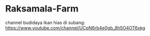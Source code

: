 # Raksamala-Farm
channel budidaya ikan hias di subang: https://www.youtube.com/channel/UCpN6rb4e0gb_8h5O4OT6xkg
